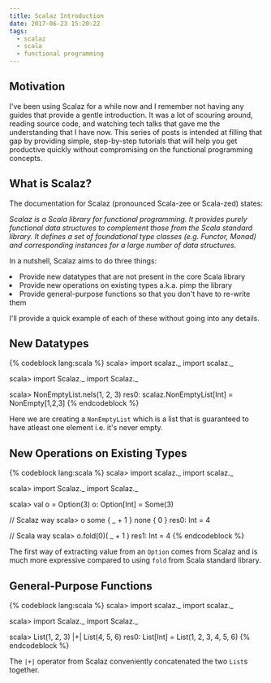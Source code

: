 ```yaml
---
title: Scalaz Introduction
date: 2017-06-23 15:20:22
tags: 
  - scalaz
  - scala 
  - functional programming
---
```

## Motivation

I've been using Scalaz for a while now and I remember not having any guides that provide a gentle introduction. It was a lot of scouring around, reading source code, and watching tech talks that gave me the understanding that I have now. This series of posts is intended at filling that gap by providing simple, step-by-step tutorials that will help you get productive quickly without compromising on the functional programming concepts. 

## What is Scalaz? 

The documentation for Scalaz (pronounced Scala-zee or Scala-zed) states:

_Scalaz is a Scala library for functional programming._
_It provides purely functional data structures to complement those from the Scala standard library. It defines a set of foundational type classes (e.g. Functor, Monad) and corresponding instances for a large number of data structures._

In a nutshell, Scalaz aims to do three things:
<li> Provide new datatypes that are not present in the core Scala library </li>
<li> Provide new operations on existing types a.k.a. pimp the library </li>
<li> Provide general-purpose functions so that you don't have to re-write them </li> 

I'll provide a quick example of each of these without going into any details.  

## New Datatypes  

{% codeblock lang:scala %}
scala> import scalaz._
import scalaz._

scala> import Scalaz._
import Scalaz._

scala> NonEmptyList.nels(1, 2, 3)
res0: scalaz.NonEmptyList[Int] = NonEmpty[1,2,3]
{% endcodeblock %}  

Here we are creating a `NonEmptyList` which is a list that is guaranteed to have atleast one element i.e. it's never empty.

## New Operations on Existing Types  

{% codeblock lang:scala %}
scala> import scalaz._
import scalaz._

scala> import Scalaz._
import Scalaz._

scala> val o = Option(3)
o: Option[Int] = Some(3)

// Scalaz way
scala> o some { _ + 1 } none { 0 }
res0: Int = 4

// Scala way
scala> o.fold(0)( _ + 1 )
res1: Int = 4
{% endcodeblock %}

The first way of extracting value from an `Option` comes from Scalaz and is much more expressive compared to using `fold` from Scala standard library.  

## General-Purpose Functions 

{% codeblock lang:scala %}
scala> import scalaz._
import scalaz._

scala> import Scalaz._
import Scalaz._

scala> List(1, 2, 3) |+| List(4, 5, 6)
res0: List[Int] = List(1, 2, 3, 4, 5, 6)
{% endcodeblock %}

The `|+|` operator from Scalaz conveniently concatenated the two `List`s together.  
